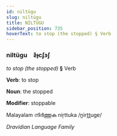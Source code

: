 ```yaml
---
id: niltügu
slug: niltügu
title: NİLTÜGU
sidebar_position: 735
hoverText: to stop (the stopped) § Verb
---
```


### niltügu&emsp;<span kind="abugida">ƨ͊ɟcʄꜿʃ</span>

*to stop (the stopped)* **§** Verb

**Verb**: to stop

**Noun**: the stopped

**Modifier**: stoppable

Malayalam നിർത്തുക niṟttuka /n̪irt̪t̪uɡɐ/

*Dravidian Language Family*